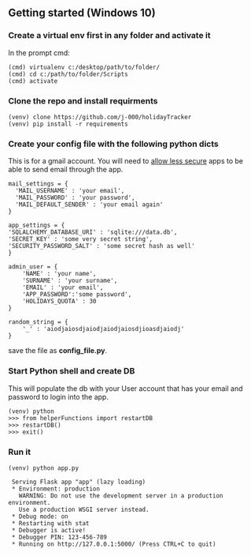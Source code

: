 ## Getting started (Windows 10)

### Create a virtual env first in any folder and activate it
In the prompt cmd:
```
(cmd) virtualenv c:/desktop/path/to/folder/
(cmd) cd c:/path/to/folder/Scripts
(cmd) activate
```

### Clone the repo and install requirments
```
(venv) clone https://github.com/j-000/holidayTracker
(venv) pip install -r requirements
```

### Create your config file with the following python dicts
This is for a gmail account. You will need to [allow less secure](https://myaccount.google.com/lesssecureapps?pli=1) apps to be able to send email through the app.
```
mail_settings = {
  'MAIL_USERNAME' : 'your email',
  'MAIL_PASSWORD' : 'your password',
  'MAIL_DEFAULT_SENDER' : 'your email again'
}

app_settings = {
'SQLALCHEMY_DATABASE_URI' : 'sqlite:///data.db',
'SECRET_KEY' : 'some very secret string',
'SECURITY_PASSWORD_SALT' : 'some secret hash as well'
}

admin_user = {
    'NAME' : 'your name',
    'SURNAME' : 'your surname',
    'EMAIL' : 'your email',
    'APP_PASSWORD':'some password',
    'HOLIDAYS_QUOTA' : 30
}

random_string = {
    '_' : 'aiodjaiosdjaiodjaiodjaiosdjioasdjaiodj'
}
```

save the file as **config_file.py**.

### Start Python shell and create DB
This will populate the db with your User account that has your email and password to login into the app.
```
(venv) python
>>> from helperFunctions import restartDB
>>> restartDB()
>>> exit()
```

### Run it
```
(venv) python app.py

 Serving Flask app "app" (lazy loading)
 * Environment: production
   WARNING: Do not use the development server in a production environment.
   Use a production WSGI server instead.
 * Debug mode: on
 * Restarting with stat
 * Debugger is active!
 * Debugger PIN: 123-456-789
 * Running on http://127.0.0.1:5000/ (Press CTRL+C to quit)
```
